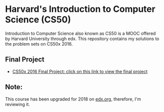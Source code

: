 # Harvard's Introduction to Computer Science (CS50)
Introduction to Computer Science also known as CS50 is a MOOC offered by Harvard University through edx.
This repository contains my solutions to the problem sets on CS50x 2016.

## Final Project
- [CS50x 2016 Final Project: click on this link to view the final project](https://www.youtube.com/watch?v=spf952I5y64)

## Note: 
This course has been upgraded for 2018 on [edx.org](https://www.edx.org.com), therefore, I'm reviewing it.
